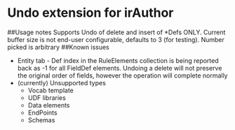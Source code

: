 # Undo extension for irAuthor

##Usage notes
Supports Undo of delete and insert of *Defs ONLY. Current buffer size is not end-user configurable, defaults to 3 (for testing). Number picked is arbitrary
##Known issues
* Entity tab - Def index in the RuleElements collection is being reported back as -1 for all FieldDef elements. Undoing a delete will not preserve the original order of fields, however the operation will complete normally
* (currently) Unsupported types 
	* Vocab template 
	* UDF libraries 
	* Data elements 
	* EndPoints 
	* Schemas 